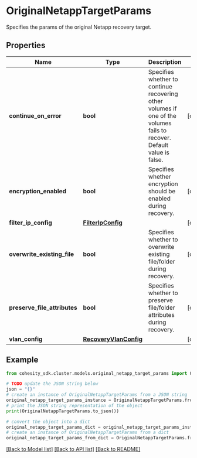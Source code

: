 # OriginalNetappTargetParams

Specifies the params of the original Netapp recovery target.

## Properties

Name | Type | Description | Notes
------------ | ------------- | ------------- | -------------
**continue_on_error** | **bool** | Specifies whether to continue recovering other volumes if one of the volumes fails to recover. Default value is false. | [optional] 
**encryption_enabled** | **bool** | Specifies whether encryption should be enabled during recovery. | [optional] 
**filter_ip_config** | [**FilterIpConfig**](FilterIpConfig.md) |  | [optional] 
**overwrite_existing_file** | **bool** | Specifies whether to overwrite existing file/folder during recovery. | [optional] 
**preserve_file_attributes** | **bool** | Specifies whether to preserve file/folder attributes during recovery. | [optional] 
**vlan_config** | [**RecoveryVlanConfig**](RecoveryVlanConfig.md) |  | [optional] 

## Example

```python
from cohesity_sdk.cluster.models.original_netapp_target_params import OriginalNetappTargetParams

# TODO update the JSON string below
json = "{}"
# create an instance of OriginalNetappTargetParams from a JSON string
original_netapp_target_params_instance = OriginalNetappTargetParams.from_json(json)
# print the JSON string representation of the object
print(OriginalNetappTargetParams.to_json())

# convert the object into a dict
original_netapp_target_params_dict = original_netapp_target_params_instance.to_dict()
# create an instance of OriginalNetappTargetParams from a dict
original_netapp_target_params_from_dict = OriginalNetappTargetParams.from_dict(original_netapp_target_params_dict)
```
[[Back to Model list]](../README.md#documentation-for-models) [[Back to API list]](../README.md#documentation-for-api-endpoints) [[Back to README]](../README.md)


